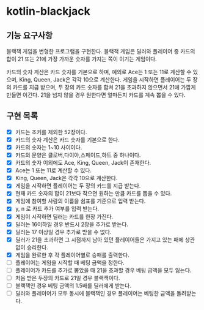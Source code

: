 # kotlin-blackjack

## 기능 요구사항

블랙잭 게임을 변형한 프로그램을 구현한다.
블랙잭 게임은 딜러와 플레이어 중 카드의 합이 21 또는 21에 가장 가까운 숫자를 가지는 쪽이 이기는 게임이다.

카드의 숫자 계산은 카드 숫자를 기본으로 하며, 예외로 Ace는 1 또는 11로 계산할 수 있으며, King, Queen, Jack은 각각 10으로 계산한다.
게임을 시작하면 플레이어는 두 장의 카드를 지급 받으며, 두 장의 카드 숫자를 합쳐 21을 초과하지 않으면서 21에 가깝게 만들면 이긴다. 21을 넘지 않을 경우 원한다면 얼마든지 카드를 계속 뽑을 수 있다.

## 구현 목록

- [X] 카드는 조커를 제외한 52장이다.
- [X] 카드의 숫자 계산은 카드 숫자를 기본으로 한다.
- [X] 카드의 숫자는 1~10 사이이다.
- [X] 카드의 문양은 클로버,다이아,스페이드,하트 중 하나이다.
- [X] 카드의 숫자 이외에도 Ace, King, Queen, Jack이 존재한다.
- [X] Ace는 1 또는 11로 계산할 수 있다.
- [X] King, Queen, Jack은 각각 10으로 계산한다.
- [X] 게임을 시작하면 플레이어는 두 장의 카드를 지급 받는다.
- [X] 현재 카드 숫자의 합이 21보다 작으면 원하는 만큼 카드를 뽑을 수 있다.
- [X] 게임에 참여할 사람의 이름을 쉼표를 기준으로 입력 받는다.
- [X] y, n 로 카드 추가 여부를 입력 받는다.
- [X] 게임이 시작하면 딜러는 카드를 한장 가진다.
- [X] 딜러는 16이하일 경우 반드시 2장을 추가로 받는다.
- [X] 딜러는 17 이상일 경우 추가로 받을 수 없다.
- [X] 딜러가 21을 초과하면 그 시점까지 남아 있던 플레이어들은 가지고 있는 패에 상관 없이 승리한다.
- [X] 게임을 완료한 후 각 플레이어별로 승패를 출력한다.
- [ ] 플레이어는 게임을 시작할 때 베팅 금액을 정한다.
- [ ] 플레이어가 카드를 추가로 뽑았을 때 21을 초과할 경우 베팅 금액을 모두 잃는다.
- [ ] 처음 받은 두장의 카드로 21일 경우 블랙잭이다.
- [ ] 블랙잭인 경우 베팅 금액의 1.5배를 딜러에게 받는다.
- [ ] 딜러와 플레이어가 모두 동시에 블랙잭인 경우 플레이어는 베팅한 금액을 돌려받는다.
